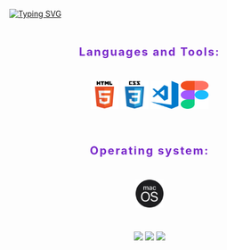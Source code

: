 <a href="https://git.io/typing-svg"><img src="https://readme-typing-svg.demolab.com?font=Fira+Code&weight=500&duration=2000&pause=1500&color=38BDAE&background=0A002A&center=true&vCenter=true&multiline=true&width=1000&height=100&lines=Hi+there+%F0%9F%91%8B%2C+my+name+Serhii;------------------------------------------------------------------;Currently+learning+GOIT+courses+%22Full+Stack+developer%22" alt="Typing SVG" /></a>

<h3 align="center" style="padding: 20px 0; font-size: 20px; font-weight: 700; letter-spacing: 0.1em; color: #7928ca;">Languages and Tools:</h3>
<div align="center" style="margin-bottom: 40px;">
   <img src="./images/html5-logo.svg" alt="html5" width="50" height="50"/>
   <img src="./images/css3-logo.svg" alt="css3" width="50" height="50"/>
   <img src="./images/vscode-logo.png" alt="vscode" width="50" height="50"/>
   <img src="./images/figma-logo.svg" alt="figma" width="50" height="50"/>
</div>
<p></p>
<h3 align="center" style="padding: 20px 0; font-size: 20px; font-weight: 700; letter-spacing: 0.1em; color: #7928ca;">Operating system:</h3>
<div align="center" style="margin-bottom: 40px;">
   <img src="./images/MacOS_logo.svg" alt="html5" width="50" height="50"/>
</div>
<p></p>

<div align="center" style="margin-bottom: 40px;">
   <a href=""><img src="http://github-profile-summary-cards.vercel.app/api/cards/profile-details?username=HaberSerhii&theme=tokyonight"/></a>
   <a href=""><img src="https://github-readme-streak-stats.herokuapp.com/?user=HaberSerhii&hide_border=true&card_width=700&theme=tokyonight"/></a>
   <a href=""><img src="https://github-readme-stats-sigma-five.vercel.app/api/top-langs/?username=HaberSerhii&card_width=700&theme=tokyonight&line_height=40"/> </a>

</div>
